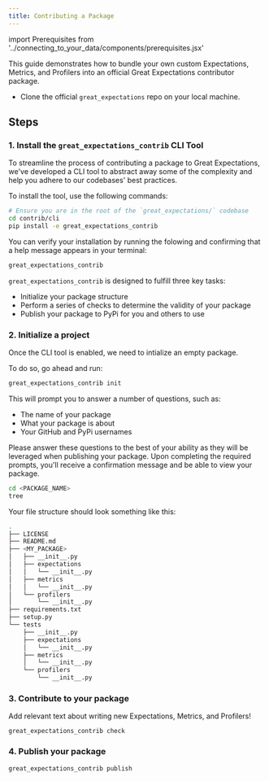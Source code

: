 ```yaml
---
title: Contributing a Package
---
```

import Prerequisites from '../connecting_to_your_data/components/prerequisites.jsx'

This guide demonstrates how to bundle your own custom Expectations, Metrics, and Profilers into an official Great Expectations contributor package.

<Prerequisites>

* Clone the official `great_expectations` repo on your local machine.

</Prerequisites>

## Steps

### 1. Install the `great_expectations_contrib` CLI Tool

To streamline the process of contributing a package to Great Expectations, we've developed a CLI tool to
abstract away some of the complexity and help you adhere to our codebases' best practices.

To install the tool, use the following commands:
```bash
# Ensure you are in the root of the `great_expectations/` codebase
cd contrib/cli
pip install -e great_expectations_contrib
```

You can verify your installation by running the folowing and confirming that a help message appears in your terminal:
```bash
great_expectations_contrib
```

`great_expectations_contrib` is designed to fulfill three key tasks:
* Initialize your package structure
* Perform a series of checks to determine the validity of your package
* Publish your package to PyPi for you and others to use

### 2. Initialize a project

Once the CLI tool is enabled, we need to intialize an empty package.

To do so, go ahead and run:
```bash
great_expectations_contrib init
```
This will prompt you to answer a number of questions, such as:
* The name of your package
* What your package is about
* Your GitHub and PyPi usernames

Please answer these questions to the best of your ability as they will be leveraged when
publishing your package. Upon completing the required prompts, you'll receive a confirmation
message and be able to view your package.

```bash
cd <PACKAGE_NAME>
tree
```

Your file structure should look something like this:
```bash
.
├── LICENSE
├── README.md
├── <MY_PACKAGE>
│   ├── __init__.py
│   ├── expectations
│   │   └── __init__.py
│   ├── metrics
│   │   └── __init__.py
│   └── profilers
│       └── __init__.py
├── requirements.txt
├── setup.py
└── tests
    ├── __init__.py
    ├── expectations
    │   └── __init__.py
    ├── metrics
    │   └── __init__.py
    └── profilers
        └── __init__.py
```

### 3. Contribute to your package

Add relevant text about writing new Expectations, Metrics, and Profilers!

```
great_expectations_contrib check
```

### 4. Publish your package

```
great_expectations_contrib publish
```
